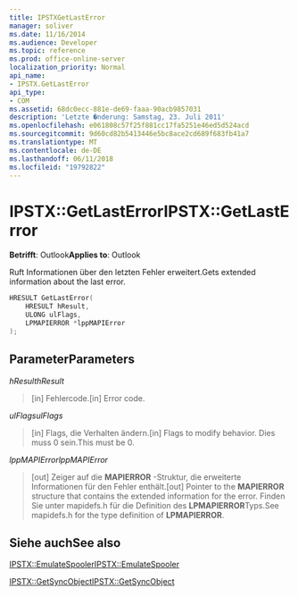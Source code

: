 ```yaml
---
title: IPSTXGetLastError
manager: soliver
ms.date: 11/16/2014
ms.audience: Developer
ms.topic: reference
ms.prod: office-online-server
localization_priority: Normal
api_name:
- IPSTX.GetLastError
api_type:
- COM
ms.assetid: 68dc0ecc-881e-de69-faaa-90acb9857031
description: 'Letzte �nderung: Samstag, 23. Juli 2011'
ms.openlocfilehash: e061808c57f25f881cc17fa5251e46ed5d524acd
ms.sourcegitcommit: 9d60cd82b5413446e5bc8ace2cd689f683fb41a7
ms.translationtype: MT
ms.contentlocale: de-DE
ms.lasthandoff: 06/11/2018
ms.locfileid: "19792822"
---
```

# <a name="ipstxgetlasterror"></a><span data-ttu-id="241e7-103">IPSTX::GetLastError</span><span class="sxs-lookup"><span data-stu-id="241e7-103">IPSTX::GetLastError</span></span>

  
  
<span data-ttu-id="241e7-104">**Betrifft**: Outlook</span><span class="sxs-lookup"><span data-stu-id="241e7-104">**Applies to**: Outlook</span></span> 
  
<span data-ttu-id="241e7-105">Ruft Informationen über den letzten Fehler erweitert.</span><span class="sxs-lookup"><span data-stu-id="241e7-105">Gets extended information about the last error.</span></span>
  
```cpp
HRESULT GetLastError( 
    HRESULT hResult, 
    ULONG ulFlags, 
    LPMAPIERROR *lppMAPIError 
);
```

## <a name="parameters"></a><span data-ttu-id="241e7-106">Parameter</span><span class="sxs-lookup"><span data-stu-id="241e7-106">Parameters</span></span>

 <span data-ttu-id="241e7-107">_hResult_</span><span class="sxs-lookup"><span data-stu-id="241e7-107">_hResult_</span></span>
  
>  <span data-ttu-id="241e7-108">[in] Fehlercode.</span><span class="sxs-lookup"><span data-stu-id="241e7-108">[in] Error code.</span></span> 
    
 <span data-ttu-id="241e7-109">_ulFlags_</span><span class="sxs-lookup"><span data-stu-id="241e7-109">_ulFlags_</span></span>
  
>  <span data-ttu-id="241e7-110">[in] Flags, die Verhalten ändern.</span><span class="sxs-lookup"><span data-stu-id="241e7-110">[in] Flags to modify behavior.</span></span> <span data-ttu-id="241e7-111">Dies muss 0 sein.</span><span class="sxs-lookup"><span data-stu-id="241e7-111">This must be 0.</span></span> 
    
 <span data-ttu-id="241e7-112">_lppMAPIError_</span><span class="sxs-lookup"><span data-stu-id="241e7-112">_lppMAPIError_</span></span>
  
>  <span data-ttu-id="241e7-113">[out] Zeiger auf die **MAPIERROR** -Struktur, die erweiterte Informationen für den Fehler enthält.</span><span class="sxs-lookup"><span data-stu-id="241e7-113">[out] Pointer to the **MAPIERROR** structure that contains the extended information for the error.</span></span> <span data-ttu-id="241e7-114">Finden Sie unter mapidefs.h für die Definition des **LPMAPIERROR**Typs.</span><span class="sxs-lookup"><span data-stu-id="241e7-114">See mapidefs.h for the type definition of **LPMAPIERROR**.</span></span> 
    
## <a name="see-also"></a><span data-ttu-id="241e7-115">Siehe auch</span><span class="sxs-lookup"><span data-stu-id="241e7-115">See also</span></span>



[<span data-ttu-id="241e7-116">IPSTX::EmulateSpooler</span><span class="sxs-lookup"><span data-stu-id="241e7-116">IPSTX::EmulateSpooler</span></span>](ipstx-emulatespooler.md)
  
[<span data-ttu-id="241e7-117">IPSTX::GetSyncObject</span><span class="sxs-lookup"><span data-stu-id="241e7-117">IPSTX::GetSyncObject</span></span>](ipstx-getsyncobject.md)

